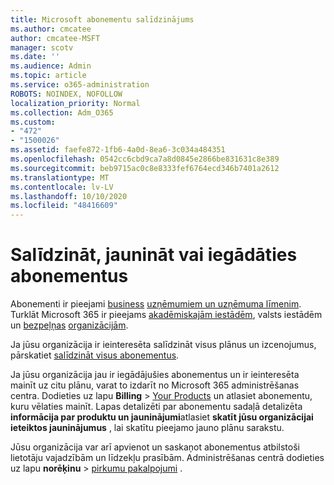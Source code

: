 ```yaml
---
title: Microsoft abonementu salīdzinājums
ms.author: cmcatee
author: cmcatee-MSFT
manager: scotv
ms.date: ''
ms.audience: Admin
ms.topic: article
ms.service: o365-administration
ROBOTS: NOINDEX, NOFOLLOW
localization_priority: Normal
ms.collection: Adm_O365
ms.custom:
- "472"
- "1500026"
ms.assetid: faefe872-1fb6-4a0d-8ea6-3c034a484351
ms.openlocfilehash: 0542cc6cbd9ca7a8d0845e2866be831631c8e389
ms.sourcegitcommit: beb9715ac0c8e8333fef6764ecd346b7401a2612
ms.translationtype: MT
ms.contentlocale: lv-LV
ms.lasthandoff: 10/10/2020
ms.locfileid: "48416609"
---
```

# <a name="compare-upgrade-or-purchase-subscriptions"></a>Salīdzināt, jaunināt vai iegādāties abonementus
  
Abonementi ir pieejami [business](https://www.microsoft.com/microsoft-365/business/compare-all-microsoft-365-business-products?tab=2&rtc=1) [uzņēmumiem un uzņēmuma līmenim](https://www.microsoft.com/microsoft-365/enterprise/compare-office-365-plans?rtc=1). Turklāt Microsoft 365 ir pieejams [akadēmiskajām iestādēm](https://www.microsoft.com/microsoft-365/academic/compare-office-365-education-plans?rtc=1&activetab=tab%3aprimaryr1), valsts iestādēm un [bezpeļņas](https://www.microsoft.com/microsoft-365/nonprofit/office-365-nonprofit-plans-and-pricing?&rtc=1&activetab=tab%3aprimaryr1) [organizācijām](https://www.microsoft.com/microsoft-365/government/compare-office-365-government-plans?rtc=1).
  
Ja jūsu organizācija ir ieinteresēta salīdzināt visus plānus un izcenojumus, pārskatiet [salīdzināt visus abonementus](https://www.microsoft.com/microsoft-365/enterprise/compare-office-365-plans?rtc=1).
  
Ja jūsu organizācija jau ir iegādājušies abonementus un ir ieinteresēta mainīt uz citu plānu, varat to izdarīt no Microsoft 365 administrēšanas centra. Dodieties uz lapu **Billing** \> [Your Products](https://go.microsoft.com/fwlink/p/?linkid=842054) un atlasiet abonementu, kuru vēlaties mainīt. Lapas detalizēti par abonementu sadaļā detalizēta **informācija par produktu un jauninājumi**atlasiet **skatīt jūsu organizācijai ieteiktos jauninājumus** , lai skatītu pieejamo jauno plānu sarakstu.
  
Jūsu organizācija var arī apvienot un saskaņot abonementus atbilstoši lietotāju vajadzībām un līdzekļu prasībām. Administrēšanas centrā dodieties uz lapu **norēķinu** \> [pirkumu pakalpojumi](https://go.microsoft.com/fwlink/p/?linkid=868433) . 